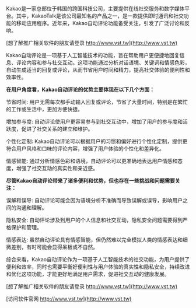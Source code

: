 Kakao是一家总部位于韩国的跨国科技公司，主要提供在线社交服务和数字媒体平台。其中，KakaoTalk是该公司最知名的产品之一，是一款提供即时通讯和社交功能的移动应用程序。近年来，Kakao自动评论功能备受关注，引发了广泛讨论和反响。

[想了解推广相关软件的朋友请登录 http://www.vst.tw](http://www.vst.tw)

Kakao自动评论是一项基于人工智能技术的功能，旨在帮助用户更便捷地回复信息、评论内容和参与社交互动。这项功能通过分析对话语境、关键词和情感色彩，自动生成适当的回复或评论，从而节省用户时间和精力，提高社交体验的便利性和效率性。

**在用户角度看，Kakao自动评论的优势主要体现在以下几个方面：**

节省时间: 用户无需每次都手动输入回复或评论，节省了大量时间，特别是在繁忙的工作或生活中，更加方便快捷。

增加参与度: 自动评论使用户更容易参与到社交互动中，增加了用户的参与度和活跃度，促进了社交关系的建立和维护。

个性化定制: Kakao自动评论可以根据用户的习惯和偏好进行个性化定制，提供更符合用户风格和口味的评论内容，增强了用户体验的个性化和差异化。

情感智能: 通过分析情感色彩和语境，自动评论可以更准确地表达用户情感和态度，增强了社交互动的真实性和亲近感。

**尽管Kakao自动评论带来了诸多便利和优势，但也存在一些挑战和问题需要关注：**

误解和误导: 自动评论可能会因为语境分析不准确而导致误解或误导，影响用户之间的沟通和理解。

隐私安全: 自动评论涉及到用户的个人信息和社交互动，隐私安全问题需要得到严格保护和管理。

情感表达: 虽然自动评论具有情感智能，但仍然难以完全模拟人类的情感表达和细微差别，有时可能会显得呆板或不自然。

综合来看，Kakao自动评论作为一项基于人工智能技术的社交功能，为用户提供了便利和效率，同时也需要平衡好便利性与用户体验的真实性和隐私安全，持续改进和优化这项功能，才能更好地满足用户需求，促进社交互动的健康发展。

[想了解推广相关软件的朋友请登录 http://www.vst.tw](http://www.vst.tw)


[访问软件官网 http://www.vst.tw](http://www.vst.tw)
